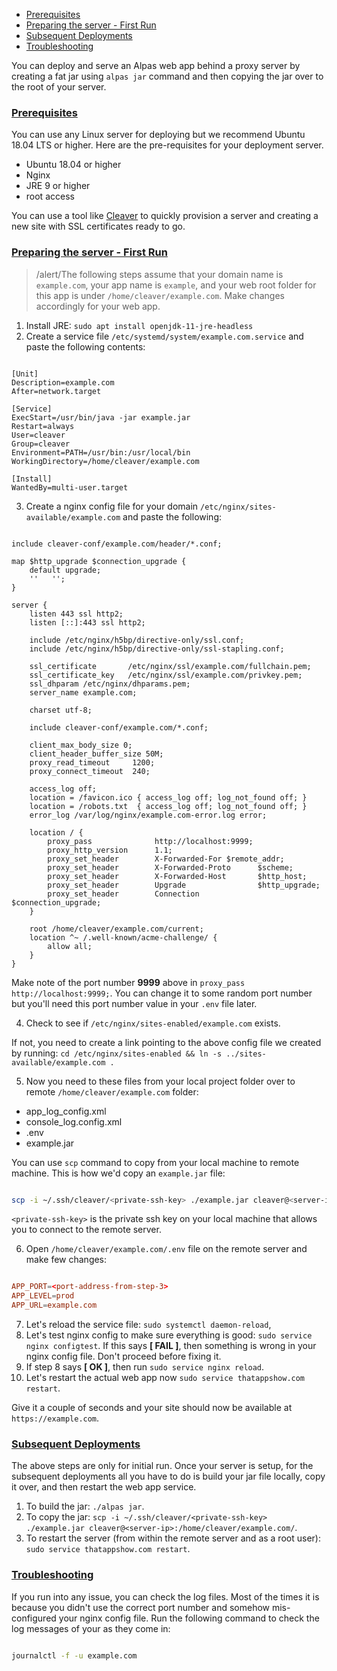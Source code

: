 - [Prerequisites](#prerequsities)
- [Preparing the server - First Run](#first-run)
- [Subsequent Deployments](#subsequent-deployments)
- [Troubleshooting](#troubleshooting)

You can deploy and serve an Alpas web app behind a proxy server by creating a fat jar using `alpas jar` 
command and then copying the jar over to the root of your server.

<a name="prerequsities"></a>
### [Prerequisites](#prerequsities)

You can use any Linux server for deploying but we recommend Ubuntu 18.04 LTS or higher.
Here are the pre-requisites for your deployment server.

<div class="sublist">

* Ubuntu 18.04 or higher
* Nginx
* JRE 9 or higher
* root access

</div>

You can use a tool like [Cleaver](https://getcleaver.com) to quickly provision a server and creating a new site
with SSL certificates ready to go.

<a name="first-run"></a>
### [Preparing the server - First Run](#first-run)

>/alert/<span>The following steps assume that your domain name is `example.com`, your app name is `example`, and
>your web root folder for this app is under `/home/cleaver/example.com`. Make changes accordingly for your web app.

<div class="ordered-list">

1. Install JRE: `sudo apt install openjdk-11-jre-headless` <span class="clipboard" data-clipboard-text='sudo apt install openjdk-11-jre-headless'></span>
2. Create a service file `/etc/systemd/system/example.com.service` and paste the following contents:

<span class="line-numbers" data-start="1" data-file="/etc/systemd/system/example.com.service">

```properties

[Unit]
Description=example.com
After=network.target

[Service]
ExecStart=/usr/bin/java -jar example.jar
Restart=always
User=cleaver
Group=cleaver
Environment=PATH=/usr/bin:/usr/local/bin
WorkingDirectory=/home/cleaver/example.com

[Install]
WantedBy=multi-user.target

```

</span>

3. Create a nginx config file for your domain `/etc/nginx/sites-available/example.com` and paste the following:

<span class="line-numbers" data-start="1" data-file="/etc/nginx/sites-available/example.com">

```nginx

include cleaver-conf/example.com/header/*.conf;

map $http_upgrade $connection_upgrade {
    default upgrade;
    ''   '';
}

server {
    listen 443 ssl http2;
    listen [::]:443 ssl http2;

    include /etc/nginx/h5bp/directive-only/ssl.conf;
    include /etc/nginx/h5bp/directive-only/ssl-stapling.conf;

    ssl_certificate       /etc/nginx/ssl/example.com/fullchain.pem;
    ssl_certificate_key   /etc/nginx/ssl/example.com/privkey.pem;
    ssl_dhparam /etc/nginx/dhparams.pem;
    server_name example.com;

    charset utf-8;

    include cleaver-conf/example.com/*.conf;

    client_max_body_size 0;
    client_header_buffer_size 50M;
    proxy_read_timeout     1200;
    proxy_connect_timeout  240;

    access_log off;
    location = /favicon.ico { access_log off; log_not_found off; }
    location = /robots.txt  { access_log off; log_not_found off; }
    error_log /var/log/nginx/example.com-error.log error;

    location / {
        proxy_pass              http://localhost:9999;
        proxy_http_version      1.1;
        proxy_set_header        X-Forwarded-For $remote_addr;
        proxy_set_header        X-Forwarded-Proto      $scheme;
        proxy_set_header        X-Forwarded-Host       $http_host;
        proxy_set_header        Upgrade                $http_upgrade;
        proxy_set_header        Connection             $connection_upgrade;
    }

    root /home/cleaver/example.com/current;
    location ^~ /.well-known/acme-challenge/ {
        allow all;
    }
}

```

</span>

Make note of the port number **9999** above in `proxy_pass  http://localhost:9999;`. You can change it to some random
port number but you'll need this port number value in your `.env` file later.

4. Check to see if `/etc/nginx/sites-enabled/example.com` exists.

If not, you need to create a link pointing to the above config file we created by running: `cd /etc/nginx/sites-enabled && ln -s ../sites-available/example.com .`

5. Now you need to these files from your local project folder over to remote `/home/cleaver/example.com` folder:

<div class="sublist">

* app_log_config.xml
* console_log.config.xml
* .env
* example.jar

</div>

You can use `scp` command to copy from your local machine to remote machine. This is how we'd copy an `example.jar` file:

```bash

scp -i ~/.ssh/cleaver/<private-ssh-key> ./example.jar cleaver@<server-ip>:/home/cleaver/example.com/

```

`<private-ssh-key>` is the private ssh key on your local machine that allows you to connect to the remote server.

6. Open `/home/cleaver/example.com/.env` file on the remote server and make few changes:

<span class="line-numbers" data-start="2" data-file="/home/cleaver/example.com/.env">


```toml

APP_PORT=<port-address-from-step-3>
APP_LEVEL=prod
APP_URL=example.com

```

</span>

7. Let's reload the service file: `sudo systemctl daemon-reload`,
8. Let's test nginx config to make sure everything is good: `sudo service nginx configtest`. If this says **[ FAIL ]**, then
something is wrong in your nginx config file. Don't proceed before fixing it.
9. If step 8 says **[ OK ]**, then run `sudo service nginx reload`.
10. Let's restart the actual web app now `sudo service thatappshow.com restart`.

Give it a couple of seconds and your site should now be available at `https://example.com`.

</div>

<a name="subsequent-deployments"></a>
### [Subsequent Deployments](#subsequent-deployments)

The above steps are only for initial run. Once your server is setup, for the subsequent deployments all you
have to do is build your jar file locally, copy it over, and then restart the web app service.

<div class="ordered-list">

1. To build the jar: `./alpas jar`.
2. To copy the jar: `scp -i ~/.ssh/cleaver/<private-ssh-key> ./example.jar cleaver@<server-ip>:/home/cleaver/example.com/`.
3. To restart the server (from within the remote server and as a root user): `sudo service thatappshow.com restart`.

</div>

<a name="troubleshooting"></a>
### [Troubleshooting](#troubleshooting)

If you run into any issue, you can check the log files. Most of the times it is because you didn't use the correct
port number and somehow mis-configured your nginx config file. Run the following command to check the log messages 
of your as they come in:

```bash

journalctl -f -u example.com

```
